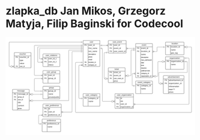 # zlapka_db Jan Mikos, Grzegorz Matyja, Filip Baginski for Codecool

![EventLocatorDB.png](/media/EventLocatorDB.png)

